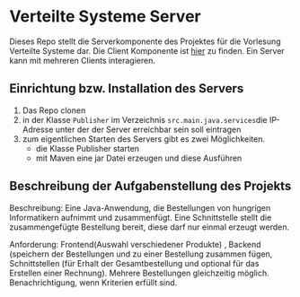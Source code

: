 # Verteilte Systeme Server
Dieses Repo stellt die Serverkomponente des Projektes für die Vorlesung Verteilte Systeme dar.
Die Client Komponente ist [hier](https://github.com/Jennif6r/Verteilte-Systeme-Client) zu finden. 
Ein Server kann mit mehreren Clients interagieren.

## Einrichtung bzw. Installation des Servers
1. Das Repo clonen
2. in der Klasse `Publisher` im Verzeichnis `src.main.java.services`die IP-Adresse unter der der Server erreichbar sein soll eintragen
3. zum eigentlichen Starten des Servers gibt es zwei Möglichkeiten. 
    * die Klasse Publisher starten 
    * mit Maven eine jar Datei erzeugen und diese Ausführen
    
## Beschreibung der Aufgabenstellung des Projekts
Beschreibung: Eine Java-Anwendung, die Bestellungen von hungrigen Informatikern aufnimmt und zusammenfügt.
              Eine Schnittstelle stellt die zusammengefügte Bestellung bereit, diese darf nur einmal erzeugt werden.

Anforderung: Frontend(Auswahl verschiedener Produkte) , Backend (speichern der Bestellungen und zu einer Bestellung zusammen fügen, Schnittstellen (für Erhalt der Gesamtbestellung und optional für das Erstellen einer Rechnung). Mehrere Bestellungen gleichzeitig möglich. Benachrichtigung, wenn Kriterien erfüllt sind. 